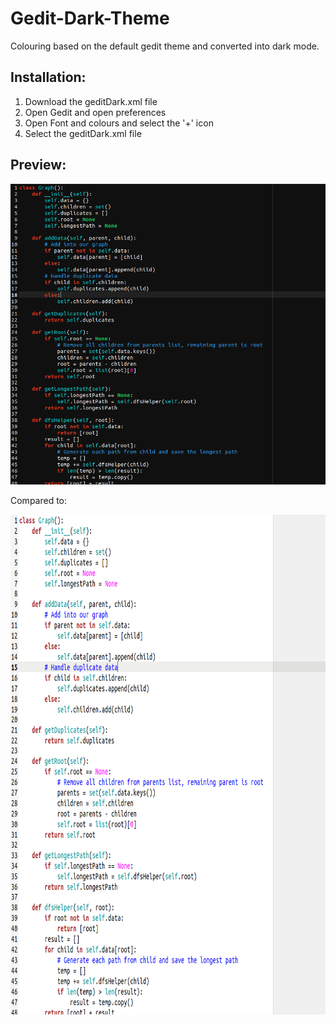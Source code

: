 # Gedit-Dark-Theme
Colouring based on the default gedit theme and converted into dark mode.

## Installation:

1. Download the geditDark.xml file
2. Open Gedit and open preferences
3. Open Font and colours and select the '+' icon
4. Select the geditDark.xml file

## Preview: 


<img src="https://raw.githubusercontent.com/sseanik/Gedit-Dark-Theme/master/previewTheme.png" width="800">

Compared to:

<img src="https://raw.githubusercontent.com/sseanik/Gedit-Dark-Theme/master/previewDefault.png" width="800" height="800">

